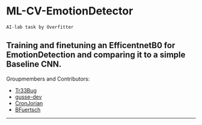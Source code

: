 # ML-CV-EmotionDetector
`AI-lab task by Overfitter`

Training and finetuning an EfficentnetB0 for EmotionDetection and comparing it to a simple Baseline CNN.
---
Groupmembers and Contributors:
- [Tr33Bug](https://github.com/Tr33Bug)
- [gusse-dev](https://github.com/Gusse-dev)
- [CronJorian](https://github.com/CronJorian)
- [BFuertsch](https://github.com/BenJosh95)

---
